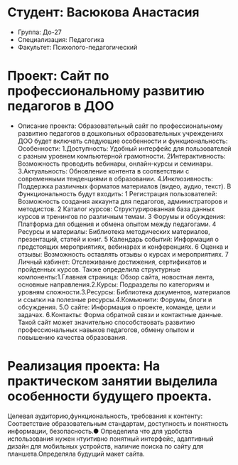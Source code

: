 # Студент: Васюкова Анастасия
- Группа: До-27
- Специализация: Педагогика
- Факультет: Психолого-педагогический
# Проект: Сайт по профессиональному развитию педагогов в ДОО
- Описание проекта: Образовательный сайт по профессиональному развитию педагогов в дошкольных образовательных учреждениях ДОО будет включать следующие особенности и функциональность:
Особенности:
1.Доступность: Удобный интерфейс для пользователей с разным уровнем компьютерной грамотности.
2Интерактивность: Возможность проводить вебинары, онлайн-курсы и семинары.
3.Актуальность: Обновление контента в соответствии с современными тенденциями в образовании.
4.Инклюзивность: Поддержка различных форматов материалов (видео, аудио, текст).
В  Функциональность будут входить:
1 Регистрация пользователей: Возможность создания аккаунта для педагогов, администраторов и методистов.
2 Каталог курсов: Структурированная база данных курсов и тренингов по различным темам.
3 Форумы и обсуждения: Платформа для общения и обмена опытом между педагогами.
4 Ресурсы и материалы: Библиотека методических материалов, презентаций, статей и книг.
5 Календарь событий: Информация о предстоящих мероприятиях, вебинарах и конференциях.
6 Оценка и отзывы: Возможность оставлять отзывы о курсах и мероприятиях.
7 Личный кабинет: Отслеживание достижения, сертификатов и пройденных курсов.
 Также определила структурные компоненты:1.Главная страница: Обзор сайта, новостная лента, основные направления.2.Курсы: Подразделы по категориям и уровням сложности.3.Ресурсы: Библиотека документов, материалов и ссылки на полезные ресурсы.4.Комьюнити: Форумы, блоги и обсуждения. 5.О сайте: Информация о проекте, команде, цели и задачах. 6.Контакты: Форма обратной связи и контактные данные.
Такой сайт может значительно способствовать развитию профессиональных навыков педагогов, обмену опытом и повышению качества образования.
# Реализация проекта: На практическом занятии выделила особенности будущего проекта.
Целевая аудиторию,функциональность, требования к контенту: Соответствие образовательным стандартам, доступность и понятность информации, безопасность.●	Определила что для удобства использования нужен нтуитивно понятный интерфейс, адаптивный дизайн для мобильных устройств, наличие поиска по  сайту для планшета.Определяла будущий макет сайта.
	

